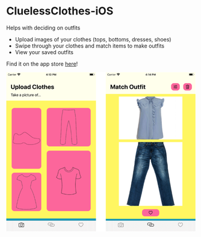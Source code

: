 # CluelessClothes-iOS
Helps with deciding on outfits 

- Upload images of your clothes (tops, bottoms, dresses, shoes)
- Swipe through your clothes and match items to make outfits
- View your saved outfits 

Find it on the app store [here](https://apps.apple.com/ca/app/cluelessclothes/id1527894150)!

![cluless clothes](cluelessClothes.png?raw=true "Clueless Clothes")

